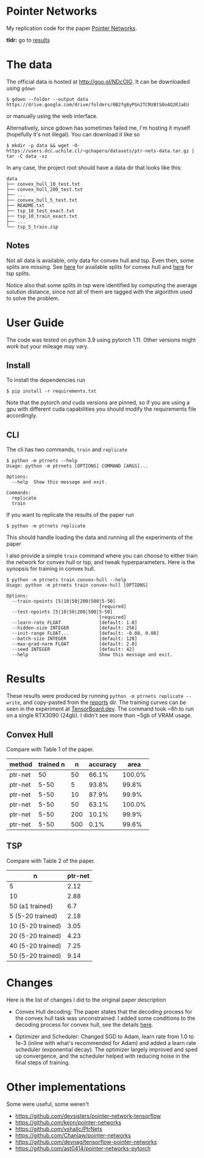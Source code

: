 # Pointer Networks
My replication code for the paper [Pointer Networks](https://arxiv.org/abs/1506.03134).

**tldr:** go to [results](#results)

# The data
The official data is hosted at http://goo.gl/NDcOIG. It can be downloaded using `gdown`
```console
$ gdown --folder --output data https://drive.google.com/drive/folders/0B2fg8yPGn2TCMzBtS0o4Q2RJaEU
```
or manually using the web interface.

Alternatively, since gdown has sometimes failed me, I'm hosting it myself (hopefully
it's not illegal).  You can download it like so
```console
$ mkdir -p data && wget -O- https://users.dcc.uchile.cl/~gchapero/datasets/ptr-nets-data.tar.gz | tar -C data -xz
```

In any case, the project root should have a data dir that looks like this:
```
data
├── convex_hull_10_test.txt
├── convex_hull_200_test.txt
├── ...
├── convex_hull_5_test.txt
├── README.txt
├── tsp_10_test_exact.txt
├── tsp_10_train_exact.txt
├── ...
└── tsp_5_train.zip
```

## Notes

Not all data is available, only data for convex hull and tsp. Even then, some
splits are missing. See
[here](https://github.com/gchaperon/pointer-networks/blob/master/ptrnets/data/__init__.py#L32)
for available splits for convex hull and
[here](https://github.com/gchaperon/pointer-networks/blob/master/ptrnets/data/__init__.py#L171)
for tsp splits.

Notice also that some splits in tsp were identified by computing the average solution
distance, since not all of them are tagged with the algorithm used to solve the problem.

# User Guide
The code was tested on python 3.9 using pytorch 1.11. Other versions might work but your
mileage may vary.
## Install
To install the dependencies run
```console
$ pip install -r requirements.txt
```
Note that the pytorch _and_ cuda versions are pinned, so if you are using a gpu
with different cuda capabilities you should modify the requirements file accordingly.

## CLI
The cli has two commands, `train` and `replicate`
```console
$ python -m ptrnets --help
Usage: python -m ptrnets [OPTIONS] COMMAND [ARGS]...

Options:
  --help  Show this message and exit.

Commands:
  replicate
  train
```

If you want to replicate the results of the paper run 
```console
$ python -m ptrnets replicate
```
This should handle loading the data and running all the experiments of the paper

I also provide a simple `train` command where you can choose to either train the network
for convex hull or tsp, and tweak hyperparameters. Here is the synopsis for training in
convex hull.
```console
$ python -m ptrnets train convex-hull --help
Usage: python -m ptrnets train convex-hull [OPTIONS]

Options:
  --train-npoints [5|10|50|200|500|5-50]
                                  [required]
  --test-npoints [5|10|50|200|500|5-50]
                                  [required]
  --learn-rate FLOAT              [default: 1.0]
  --hidden-size INTEGER           [default: 256]
  --init-range FLOAT...           [default: -0.08, 0.08]
  --batch-size INTEGER            [default: 128]
  --max-grad-norm FLOAT           [default: 2.0]
  --seed INTEGER                  [default: 42]
  --help                          Show this message and exit.
```


# Results
These results were produced by running `python -m ptrnets replicate --write`, and
copy-pasted from the [reports](reports/) dir. The training curves can be seen in the experiment
at [TensorBoard.dev](https://tensorboard.dev/experiment/O5QdzV6OQMy2TXf2kLjp5Q/).
The command took ~6h to run on a single RTX3090 (24gb). I didn't see more than ~5gb of VRAM usage.


## Convex Hull
Compare with Table 1 of the paper.

| method   | trained n   |   n | accuracy   | area   |
|----------|-------------|-----|------------|--------|
| ptr-net  | 50          |  50 | 66.1%      | 100.0% |
| ptr-net  | 5-50        |   5 | 93.8%      | 99.8%  |
| ptr-net  | 5-50        |  10 | 87.9%      | 99.9%  |
| ptr-net  | 5-50        |  50 | 63.1%      | 100.0% |
| ptr-net  | 5-50        | 200 | 10.1%      | 99.9%  |
| ptr-net  | 5-50        | 500 | 0.1%       | 99.6%  |

## TSP
Compare with Table 2 of the paper.

| n                 |   ptr-net |
|-------------------|-----------|
| 5                 |      2.12 |
| 10                |      2.88 |
| 50 (a1 trained)   |      6.7  |
| 5 (5-20 trained)  |      2.18 |
| 10 (5-20 trained) |      3.05 |
| 20 (5-20 trained) |      4.23 |
| 40 (5-20 trained) |      7.25 |
| 50 (5-20 trained) |      9.14 |

# Changes
Here is the list of changes I did to the original paper description

* Convex Hull decoding: The paper states that the decoding process for the
  convex hull task was unconstrained.  I added some conditions to the decoding
  process for convex hull, see the details
  [here](https://github.com/gchaperon/pointer-networks/blob/master/ptrnets/model.py#L376).

* Optimizer and Scheduler: Changed SGD to Adam, learn rate from 1.0 to 1e-3
  (inline with what's recommended for Adam) and added a learn rate scheduler
  (exponential decay). The optimizer largely improved and sped up convergence,
  and the scheduler helped with reducing noise in the final steps of training.

# Other implementations
Some were useful, some weren't

* https://github.com/devsisters/pointer-network-tensorflow
* https://github.com/keon/pointer-networks
* https://github.com/vshallc/PtrNets
* https://github.com/Chanlaw/pointer-networks
* https://github.com/devnag/tensorflow-pointer-networks
* https://github.com/ast0414/pointer-networks-pytorch
